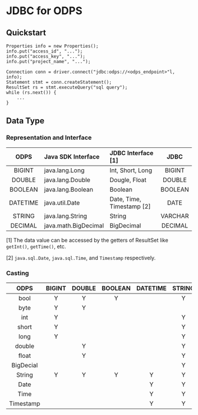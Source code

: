 # JDBC for ODPS


## Quickstart

    Properties info = new Properties();
    info.put("access_id", "...");
    info.put("access_key", "...");
    info.put("project_name", "...");
    
    Connection conn = driver.connect("jdbc:odps://<odps_endpoint>"l, info);
    Statement stmt = conn.createStatement();
    ResultSet rs = stmt.executeQuery("sql query");
    while (rs.next()) {
        ...
    }
    

## Data Type

### Representation and Interface

| ODPS        | Java SDK Interface    | JDBC Interface \[1\]            | JDBC              |  
| :-------: | :--------------- | :---------------------- | :-----------: |
| BIGINT      | java.lang.Long        | Int, Short, Long                | BIGINT           |
| DOUBLE      | java.lang.Double      | Dougle, Float                   | DOUBLE           |
| BOOLEAN     | java.lang.Boolean    | Boolean                          | BOOLEAN          |
| DATETIME    | java.util.Date        | Date, Time, Timestamp \[2\]     | DATE              |
| STRING      | java.lang.String      | String                           | VARCHAR          |
| DECIMAL     | java.math.BigDecimal | BigDecimal                      | DECIMAL          |

\[1\] The data value can be accessed by the getters of ResultSet like `getInt()`, `getTime()`, etc.

\[2\] `java.sql.Date`, `java.sql.Time`, and `Timestamp` respectively.


### Casting

| ODPS        | BIGINT | DOUBLE | BOOLEAN | DATETIME | STRING | DECIMAL |
| :-------: | :----: | :----: | :-----: |:-----: |:-----: |:-----: |
| bool         |    Y     |    Y     |    Y      |           |    Y     |          |
| byte         |    Y     |    Y     |           |           |          |          |
| int          |    Y     |          |           |           |     Y    |          |
| short        |   Y      |          |           |           |    Y     |          |
| long         |    Y     |          |           |           |    Y     |          |
| double       |          |    Y     |           |           |    Y     |          |
| float        |          |    Y     |           |           |    Y     |          |
| BigDecial   |          |          |           |           |    Y     |    Y     |
| String      |    Y     |    Y     |     Y     |     Y     |    Y     |    Y     |
| Date        |          |          |           |     Y     |    Y     |          |
| Time        |          |          |           |     Y     |    Y     |          |
| Timestamp  |          |          |           |     Y     |    Y     |          |

